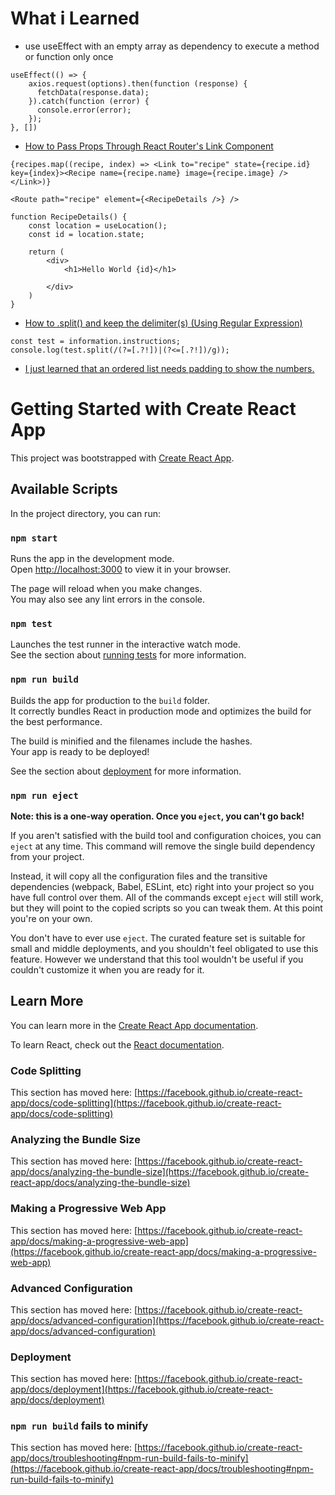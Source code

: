 # What i Learned

- use useEffect with an empty array as dependency to execute a method or function only once
```JS
useEffect(() => {
    axios.request(options).then(function (response) {
      fetchData(response.data);
    }).catch(function (error) {
      console.error(error);
    });
}, [])
```

- [How to Pass Props Through React Router's Link Component](https://ui.dev/react-router-pass-props-to-link/)
```JSX
{recipes.map((recipe, index) => <Link to="recipe" state={recipe.id} key={index}><Recipe name={recipe.name} image={recipe.image} /></Link>)}
```
```JSX
<Route path="recipe" element={<RecipeDetails />} />
```
```JSX
function RecipeDetails() {
    const location = useLocation();
    const id = location.state;

    return (
        <div>
            <h1>Hello World {id}</h1>

        </div>
    )
}
```

- [How to .split() and keep the delimiter(s) (Using Regular Expression)](https://medium.com/@shemar.gordon32/how-to-split-and-keep-the-delimiter-s-d433fb697c65)
```JS
const test = information.instructions;
console.log(test.split(/(?=[.?!])|(?<=[.?!])/g));
```

- [I just learned that an ordered list needs padding to show the numbers.](https://www.sitepoint.com/community/t/ol-tag-not-displaying/5325)
# Getting Started with Create React App

This project was bootstrapped with [Create React App](https://github.com/facebook/create-react-app).

## Available Scripts

In the project directory, you can run:

### `npm start`

Runs the app in the development mode.\
Open [http://localhost:3000](http://localhost:3000) to view it in your browser.

The page will reload when you make changes.\
You may also see any lint errors in the console.

### `npm test`

Launches the test runner in the interactive watch mode.\
See the section about [running tests](https://facebook.github.io/create-react-app/docs/running-tests) for more information.

### `npm run build`

Builds the app for production to the `build` folder.\
It correctly bundles React in production mode and optimizes the build for the best performance.

The build is minified and the filenames include the hashes.\
Your app is ready to be deployed!

See the section about [deployment](https://facebook.github.io/create-react-app/docs/deployment) for more information.

### `npm run eject`

**Note: this is a one-way operation. Once you `eject`, you can't go back!**

If you aren't satisfied with the build tool and configuration choices, you can `eject` at any time. This command will remove the single build dependency from your project.

Instead, it will copy all the configuration files and the transitive dependencies (webpack, Babel, ESLint, etc) right into your project so you have full control over them. All of the commands except `eject` will still work, but they will point to the copied scripts so you can tweak them. At this point you're on your own.

You don't have to ever use `eject`. The curated feature set is suitable for small and middle deployments, and you shouldn't feel obligated to use this feature. However we understand that this tool wouldn't be useful if you couldn't customize it when you are ready for it.

## Learn More

You can learn more in the [Create React App documentation](https://facebook.github.io/create-react-app/docs/getting-started).

To learn React, check out the [React documentation](https://reactjs.org/).

### Code Splitting

This section has moved here: [https://facebook.github.io/create-react-app/docs/code-splitting](https://facebook.github.io/create-react-app/docs/code-splitting)

### Analyzing the Bundle Size

This section has moved here: [https://facebook.github.io/create-react-app/docs/analyzing-the-bundle-size](https://facebook.github.io/create-react-app/docs/analyzing-the-bundle-size)

### Making a Progressive Web App

This section has moved here: [https://facebook.github.io/create-react-app/docs/making-a-progressive-web-app](https://facebook.github.io/create-react-app/docs/making-a-progressive-web-app)

### Advanced Configuration

This section has moved here: [https://facebook.github.io/create-react-app/docs/advanced-configuration](https://facebook.github.io/create-react-app/docs/advanced-configuration)

### Deployment

This section has moved here: [https://facebook.github.io/create-react-app/docs/deployment](https://facebook.github.io/create-react-app/docs/deployment)

### `npm run build` fails to minify

This section has moved here: [https://facebook.github.io/create-react-app/docs/troubleshooting#npm-run-build-fails-to-minify](https://facebook.github.io/create-react-app/docs/troubleshooting#npm-run-build-fails-to-minify)
